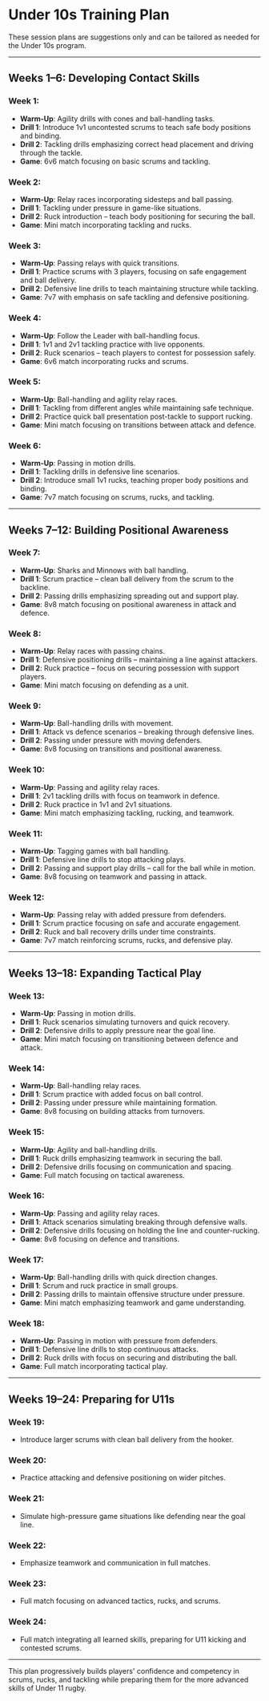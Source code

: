 # **Under 10s Training Plan**

These session plans are suggestions only and can be tailored as needed for the Under 10s program.

---

## **Weeks 1–6: Developing Contact Skills**

### **Week 1:**
- **Warm-Up**: Agility drills with cones and ball-handling tasks.
- **Drill 1**: Introduce 1v1 uncontested scrums to teach safe body positions and binding.
- **Drill 2**: Tackling drills emphasizing correct head placement and driving through the tackle.
- **Game**: 6v6 match focusing on basic scrums and tackling.

### **Week 2:**
- **Warm-Up**: Relay races incorporating sidesteps and ball passing.
- **Drill 1**: Tackling under pressure in game-like situations.
- **Drill 2**: Ruck introduction – teach body positioning for securing the ball.
- **Game**: Mini match incorporating tackling and rucks.

### **Week 3:**
- **Warm-Up**: Passing relays with quick transitions.
- **Drill 1**: Practice scrums with 3 players, focusing on safe engagement and ball delivery.
- **Drill 2**: Defensive line drills to teach maintaining structure while tackling.
- **Game**: 7v7 with emphasis on safe tackling and defensive positioning.

### **Week 4:**
- **Warm-Up**: Follow the Leader with ball-handling focus.
- **Drill 1**: 1v1 and 2v1 tackling practice with live opponents.
- **Drill 2**: Ruck scenarios – teach players to contest for possession safely.
- **Game**: 6v6 match incorporating rucks and scrums.

### **Week 5:**
- **Warm-Up**: Ball-handling and agility relay races.
- **Drill 1**: Tackling from different angles while maintaining safe technique.
- **Drill 2**: Practice quick ball presentation post-tackle to support rucking.
- **Game**: Mini match focusing on transitions between attack and defence.

### **Week 6:**
- **Warm-Up**: Passing in motion drills.
- **Drill 1**: Tackling drills in defensive line scenarios.
- **Drill 2**: Introduce small 1v1 rucks, teaching proper body positions and binding.
- **Game**: 7v7 match focusing on scrums, rucks, and tackling.

---

## **Weeks 7–12: Building Positional Awareness**

### **Week 7:**
- **Warm-Up**: Sharks and Minnows with ball handling.
- **Drill 1**: Scrum practice – clean ball delivery from the scrum to the backline.
- **Drill 2**: Passing drills emphasizing spreading out and support play.
- **Game**: 8v8 match focusing on positional awareness in attack and defence.

### **Week 8:**
- **Warm-Up**: Relay races with passing chains.
- **Drill 1**: Defensive positioning drills – maintaining a line against attackers.
- **Drill 2**: Ruck practice – focus on securing possession with support players.
- **Game**: Mini match focusing on defending as a unit.

### **Week 9:**
- **Warm-Up**: Ball-handling drills with movement.
- **Drill 1**: Attack vs defence scenarios – breaking through defensive lines.
- **Drill 2**: Passing under pressure with moving defenders.
- **Game**: 8v8 focusing on transitions and positional awareness.

### **Week 10:**
- **Warm-Up**: Passing and agility relay races.
- **Drill 1**: 2v1 tackling drills with focus on teamwork in defence.
- **Drill 2**: Ruck practice in 1v1 and 2v1 situations.
- **Game**: Mini match emphasizing tackling, rucking, and teamwork.

### **Week 11:**
- **Warm-Up**: Tagging games with ball handling.
- **Drill 1**: Defensive line drills to stop attacking plays.
- **Drill 2**: Passing and support play drills – call for the ball while in motion.
- **Game**: 8v8 focusing on teamwork and passing in attack.

### **Week 12:**
- **Warm-Up**: Passing relay with added pressure from defenders.
- **Drill 1**: Scrum practice focusing on safe and accurate engagement.
- **Drill 2**: Ruck and ball recovery drills under time constraints.
- **Game**: 7v7 match reinforcing scrums, rucks, and defensive play.

---

## **Weeks 13–18: Expanding Tactical Play**

### **Week 13:**
- **Warm-Up**: Passing in motion drills.
- **Drill 1**: Ruck scenarios simulating turnovers and quick recovery.
- **Drill 2**: Defensive drills to apply pressure near the goal line.
- **Game**: Mini match focusing on transitioning between defence and attack.

### **Week 14:**
- **Warm-Up**: Ball-handling relay races.
- **Drill 1**: Scrum practice with added focus on ball control.
- **Drill 2**: Passing under pressure while maintaining formation.
- **Game**: 8v8 focusing on building attacks from turnovers.

### **Week 15:**
- **Warm-Up**: Agility and ball-handling drills.
- **Drill 1**: Ruck drills emphasizing teamwork in securing the ball.
- **Drill 2**: Defensive drills focusing on communication and spacing.
- **Game**: Full match focusing on tactical awareness.

### **Week 16:**
- **Warm-Up**: Passing and agility relay races.
- **Drill 1**: Attack scenarios simulating breaking through defensive walls.
- **Drill 2**: Defensive drills focusing on holding the line and counter-rucking.
- **Game**: 8v8 focusing on defence and transitions.

### **Week 17:**
- **Warm-Up**: Ball-handling drills with quick direction changes.
- **Drill 1**: Scrum and ruck practice in small groups.
- **Drill 2**: Passing drills to maintain offensive structure under pressure.
- **Game**: Mini match emphasizing teamwork and game understanding.

### **Week 18:**
- **Warm-Up**: Passing in motion with pressure from defenders.
- **Drill 1**: Defensive line drills to stop continuous attacks.
- **Drill 2**: Ruck drills with focus on securing and distributing the ball.
- **Game**: Full match incorporating tactical play.

---

## **Weeks 19–24: Preparing for U11s**

### **Week 19:**
- Introduce larger scrums with clean ball delivery from the hooker.

### **Week 20:**
- Practice attacking and defensive positioning on wider pitches.

### **Week 21:**
- Simulate high-pressure game situations like defending near the goal line.

### **Week 22:**
- Emphasize teamwork and communication in full matches.

### **Week 23:**
- Full match focusing on advanced tactics, rucks, and scrums.

### **Week 24:**
- Full match integrating all learned skills, preparing for U11 kicking and contested scrums.

---

This plan progressively builds players' confidence and competency in scrums, rucks, and tackling while preparing them for the more advanced skills of Under 11 rugby.